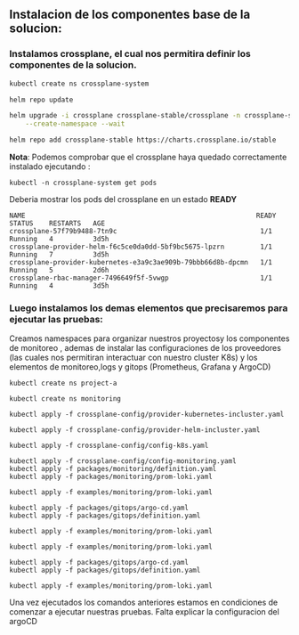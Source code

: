 ## Instalacion de los componentes base de la solucion:

### Instalamos crossplane, el cual nos permitira definir los componentes de la solucion.

```bash
kubectl create ns crossplane-system
```

```bash
helm repo update
```

```bash
helm upgrade -i crossplane crossplane-stable/crossplane -n crossplane-system \
    --create-namespace --wait
```

```bash
helm repo add crossplane-stable https://charts.crossplane.io/stable
```

**Nota**: Podemos comprobar que el crossplane haya quedado correctamente instalado ejecutando :

```
kubectl -n crossplane-system get pods
```
Deberia mostrar los pods del crossplane en un estado **READY**

```
NAME                                                          READY   STATUS    RESTARTS   AGE
crossplane-57f79b9488-7tn9c                                    1/1     Running   4          3d5h
crossplane-provider-helm-f6c5ce0da0dd-5bf9bc5675-lpzrn         1/1     Running   7          3d5h
crossplane-provider-kubernetes-e3a9c3ae909b-79bbb66d8b-dpcmn   1/1     Running   5          2d6h
crossplane-rbac-manager-7496649f5f-5vwgp                       1/1     Running   4          3d5h
```
### Luego instalamos los demas elementos que precisaremos para ejecutar las pruebas:
Creamos namespaces para organizar nuestros proyectosy los componentes de monitoreo , ademas de instalar las configuraciones de los proveedores (las  cuales nos permitiran interactuar con nuestro cluster K8s) y los elementos de monitoreo,logs y gitops (Prometheus, Grafana y ArgoCD)

```
kubectl create ns project-a
```

```
kubectl create ns monitoring
```

```
kubectl apply -f crossplane-config/provider-kubernetes-incluster.yaml
```

```
kubectl apply -f crossplane-config/provider-helm-incluster.yaml
```

```
kubectl apply -f crossplane-config/config-k8s.yaml
```

```
kubectl apply -f crossplane-config/config-monitoring.yaml
kubectl apply -f packages/monitoring/definition.yaml
kubectl apply -f packages/monitoring/prom-loki.yaml
```

```
kubectl apply -f examples/monitoring/prom-loki.yaml
```

```
kubectl apply -f packages/gitops/argo-cd.yaml
kubectl apply -f packages/gitops/definition.yaml
```

```
kubectl apply -f examples/monitoring/prom-loki.yaml
```

```
kubectl apply -f examples/monitoring/prom-loki.yaml
```

```
kubectl apply -f packages/gitops/argo-cd.yaml
kubectl apply -f packages/gitops/definition.yaml
```

```
kubectl apply -f examples/monitoring/prom-loki.yaml
```
Una vez ejecutados los comandos anteriores estamos en condiciones de comenzar a ejecutar nuestras pruebas.
Falta explicar la configuracion del argoCD

